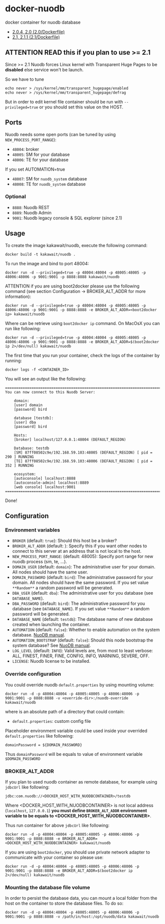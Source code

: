 docker-nuodb
============

docker container for nuodb database

- [2.0.4, 2.0 (2.0/Dockerfile)](https://github.com/kakawait/docker-nuodb/blob/master/2.0/Dockerfile)
- [2.1, 2.1.1 (2.1/Dockerfile)](https://github.com/kakawait/docker-nuodb/blob/master/2.1/Dockerfile)

ATTENTION READ this if you plan to use >= 2.1
---------------------------------------------

Since >= 2.1 Nuodb forces Linux kernel with Transparent Huge Pages to be **disabled** else service won't be launch.

So we have to tune 

```
echo never > /sys/kernel/mm/transparent_hugepage/enabled
echo never > /sys/kernel/mm/transparent_hugepage/defrag
```

But in order to edit kernel file container should be run with `--privileged=true` or you should set this value on the HOST.

Ports
-----

Nuodb needs some open ports (can be tuned by using `NEW_PROCESS_PORT_RANGE`):

- `48004`: broker
- `48005`: SM for your database
- `48006`: TE for your database

If you set AUTOMATION=true

- `48007`: SM for `nuodb_system` database
- `48008`: TE for `nuodb_system` database

### Optional

- `8888`: Nuodb REST
- `8889`: Nuodb Admin
- `9001`: Nuodb legacy console & SQL explorer (since 2.1)

Usage
-----

To create the image kakawait/nuodb, execute the following command:

    docker build -t kakawait/nuodb .

To run the image and bind to port 48004:

    docker run -d --privileged=true -p 48004:48004 -p 48005:48005 -p 48006:48006 -p 9001:9001 -p 8888:8888 kakawait/nuodb

ATTENTION if you are using boot2docker please use the following command (see section Configuration -> BROKER_ALT_ADDR for more information):

    docker run -d --privileged=true -p 48004:48004 -p 48005:48005 -p 48006:48006 -p 9001:9001 -p 8888:8888 -e BROKER_ALT_ADDR=<boot2docker ip> kakawait/nuodb

Where <boot2docker ip> can be retrieve using `boot2docker ip` command. On MacOsX you can run like following:

    docker run -d --privileged=true -p 48004:48004 -p 48005:48005 -p 48006:48006 -p 9001:9001 -p 8888:8888 -e BROKER_ALT_ADDR=$(boot2docker ip 2>/dev/null) kakawait/nuodb

The first time that you run your container, check the logs of the container by running:

    docker logs -f <CONTAINER_ID>

You will see an output like the following:

    ========================================================================================
    You can now connect to this Nuodb Server:

        domain:
        [user] domain
        [password] bird

        database [testdb]:
        [user] dba
        [password] bird
        
        Hosts:
        [broker] localhost/127.0.0.1:48004 (DEFAULT_REGION)
        
        Database: testdb
        [SM] 87ff08502c9e/192.168.59.103:48005 (DEFAULT_REGION) [ pid = 290 ] RUNNING
        [TE] 87ff08502c9e/192.168.59.103:48006 (DEFAULT_REGION) [ pid = 352 ] RUNNING
       
        ecosystem:
        [autoconsole] localhost:8888
        [autoconsole-admin] localhost:8889
        [web console] localhost:9001
    ==========================================================================================

Done!

Configuration
-------------

### Environment variables

- `BROKER` (default: `true`): Should this host be a broker?
- `BROKER_ALT_ADDR` (default: <HOST IP>): Specify this if you want other nodes to connect to this server at an address that is not local to the host.
- `NEW_PROCESS_PORT_RANGE`: (default: 48005): Specify port range for new nuodb process (sm, te, ...). 
- `DOMAIN_USER` (default: `domain`): The administrative user for your domain. All nodes should have the same user.
- `DOMAIN_PASSWORD` (default: `bird`): The administrative password for your domain. All nodes should have the same password. If you set value `**Random**` a random password will be generated.
- `DBA_USER` (default: `dba`): The administrative user for you database (see `DATABASE_NAME`).
- `DBA_PASSWORD` (default: `bird`): The administrative password for you database (see `DATABASE_NAME`). If you set value `**Random**` a random password will be generated.
- `DATABASE_NAME` (default: `testdb`): The database name of new database created when launching the container.
- `AUTOMATION` (default: `false`): Whether to enable automation on the system database. [NuoDB manual](http://dev.nuodb.com).
- `AUTOMATION_BOOTSTRAP` (default: `false`): Should this node bootstrap the system database? See [NuoDB manual](http://dev.nuodb.com).
- `LOG_LEVEL` (default: `INFO`): Valid levels are, from most to least verbose: ALL, FINEST, FINER, FINE, CONFIG, INFO, WARNING, SEVERE, OFF.
- `LICENSE`: Nuodb license to be installed.


### Override configuration

You could override nuodb `default.properties` by using mounting volume:

    docker run -d -p 48004:48004 -p 48005:48005 -p 48006:48006 -p 9001:9001 -p 8888:8888 -v <override-dir>:/nuodb-override kakawait/nuodb

where <override-dir> is an absolute path of a directory that could contain:

- `default.properties`: custom config file

Placeholder environment variable could be used inside your overrided `default.properties` like following:

    domainPassword = ${DOMAIN_PASSWORD}

Thus `domainPassword` will be equals to value of environment variable `$DOMAIN_PASSWORD`

### BROKER_ALT_ADDR

If you plan to used nuodb container as remote database, for example using `jdbcUrl` like following:

    jdbc:com.nuodb://<DOCKER_HOST_WITH_NUODBCONTAINER>/testdb

Where <DOCKER_HOST_WITH_NUODBCONTAINER> is not local address (`localhost`, `127.0.0.1`) **you must define `BROKER_ALT_ADDR` environment variable to be equals to <DOCKER_HOST_WITH_NUODBCONTAINER>**.

Thus run container for above `jdbcUrl` like following:

    docker run -d -p 48004:48004 -p 48005:48005 -p 48006:48006 -p 9001:9001 -p 8888:8888 -e BROKER_ALT_ADDR=<DOCKER_HOST_WITH_NUODBCONTAINER> kakawait/nuodb

If you are using `boot2docker`, you should use private network adapter to communicate with your container so please use:

    docker run -d -p 48004:48004 -p 48005:48005 -p 48006:48006 -p 9001:9001 -p 8888:8888 -e BROKER_ALT_ADDR=$(boot2docker ip 2>/dev/null) kakawait/nuodb

### Mounting the database file volume

In order to persist the database data, you can mount a local folder from the host on the container to store the database files. To do so:

    docker run -d -p 48004:48004 -p 48005:48005 -p 48006:48006 -p 9001:9001 -p 8888:8888 -v /path/in/host:/opt/nuodb/data kakawait/nuodb